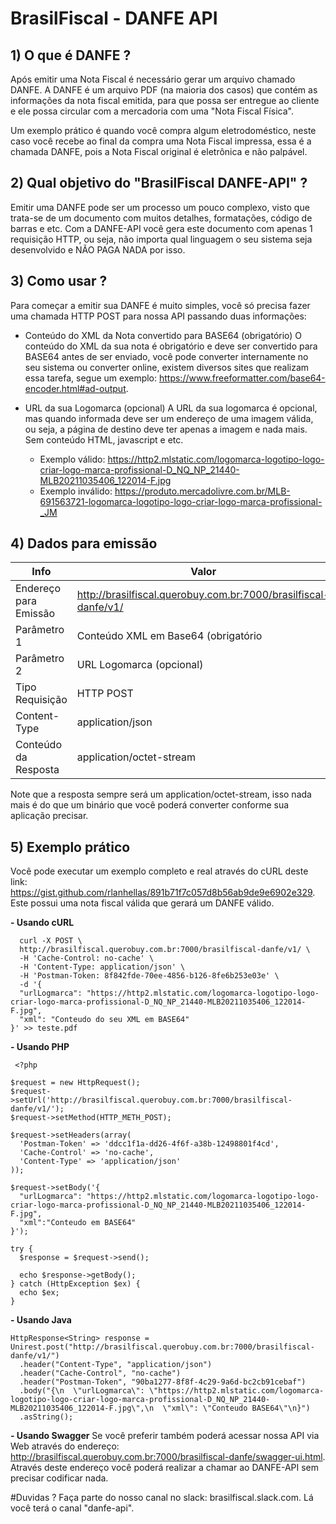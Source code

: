 
# BrasilFiscal - DANFE API

## 1) O que é DANFE ?
Após emitir uma Nota Fiscal é necessário gerar um arquivo chamado DANFE. A DANFE é um arquivo PDF (na maioria dos casos) que contém as informações da nota fiscal emitida, para que possa ser entregue ao cliente e ele possa circular com a mercadoria com uma "Nota Fiscal Física". 

Um exemplo prático é quando você compra algum eletrodoméstico, neste caso você recebe ao final da compra uma Nota Fiscal impressa, essa é a chamada DANFE, pois a Nota Fiscal original é eletrônica e não palpável. 


## 2) Qual objetivo do "BrasilFiscal DANFE-API" ?
Emitir uma DANFE pode ser um processo um pouco complexo, visto que trata-se de um documento com muitos detalhes, formatações, código de barras e etc. Com a DANFE-API você gera este documento com apenas 1 requisição HTTP, ou seja, não importa qual linguagem o seu sistema seja desenvolvido e NÃO PAGA NADA por isso.

## 3) Como usar ? 
Para começar a emitir sua DANFE é muito simples, você só precisa fazer uma chamada HTTP POST para nossa API passando duas informações:
  - Conteúdo do XML da Nota convertido para BASE64 (obrigatório)
    O conteúdo do XML da sua nota é obrigatório e deve ser convertido para BASE64 antes de ser enviado, você pode converter internamente no seu sistema ou converter online, existem diversos sites que realizam essa tarefa, segue um exemplo: https://www.freeformatter.com/base64-encoder.html#ad-output. 

  
  - URL da sua Logomarca (opcional)
    A URL da sua logomarca é opcional, mas quando informada deve ser um endereço de uma imagem válida, ou seja, a página de destino deve ter apenas a imagem e nada mais. Sem conteúdo HTML, javascript e etc. 
    - Exemplo válido: https://http2.mlstatic.com/logomarca-logotipo-logo-criar-logo-marca-profissional-D_NQ_NP_21440-MLB20211035406_122014-F.jpg
    - Exemplo inválido: https://produto.mercadolivre.com.br/MLB-691563721-logomarca-logotipo-logo-criar-logo-marca-profissional-_JM
    
## 4) Dados para emissão
    
|Info  |Valor  |
|--|--|
|  Endereço para Emissão|http://brasilfiscal.querobuy.com.br:7000/brasilfiscal-danfe/v1/  |
|Parâmetro 1| Conteúdo XML em Base64 (obrigatório|
|Parâmetro 2| URL Logomarca (opcional)|
|Tipo Requisição|HTTP POST|
|Content-Type|application/json|
|Conteúdo da Resposta|application/octet-stream|

Note que a resposta sempre será um application/octet-stream, isso nada mais é do que um binário que você poderá converter conforme sua aplicação precisar. 

## 5) Exemplo prático

Você pode executar um exemplo completo e real através do cURL deste link: https://gist.github.com/rlanhellas/891b71f7c057d8b56ab9de9e6902e329. Este possui uma nota fiscal válida que gerará um DANFE válido.
    
 **- Usando cURL**
  
      curl -X POST \
      http://brasilfiscal.querobuy.com.br:7000/brasilfiscal-danfe/v1/ \
      -H 'Cache-Control: no-cache' \
      -H 'Content-Type: application/json' \
      -H 'Postman-Token: 8f842fde-70ee-4856-b126-8fe6b253e03e' \
      -d '{
      "urlLogmarca": "https://http2.mlstatic.com/logomarca-logotipo-logo-criar-logo-marca-profissional-D_NQ_NP_21440-MLB20211035406_122014-F.jpg",
      "xml": "Conteudo do seu XML em BASE64"
    }' >> teste.pdf

 **- Usando PHP** 
 

     <?php
    
    $request = new HttpRequest();
    $request->setUrl('http://brasilfiscal.querobuy.com.br:7000/brasilfiscal-danfe/v1/');
    $request->setMethod(HTTP_METH_POST);
    
    $request->setHeaders(array(
      'Postman-Token' => 'ddcc1f1a-dd26-4f6f-a38b-12498801f4cd',
      'Cache-Control' => 'no-cache',
      'Content-Type' => 'application/json'
    ));
    
    $request->setBody('{
      "urlLogmarca": "https://http2.mlstatic.com/logomarca-logotipo-logo-criar-logo-marca-profissional-D_NQ_NP_21440-MLB20211035406_122014-F.jpg",
      "xml":"Conteudo em BASE64"
    }');
    
    try {
      $response = $request->send();
    
      echo $response->getBody();
    } catch (HttpException $ex) {
      echo $ex;
    }

**- Usando Java**

    HttpResponse<String> response = Unirest.post("http://brasilfiscal.querobuy.com.br:7000/brasilfiscal-danfe/v1/")
      .header("Content-Type", "application/json")
      .header("Cache-Control", "no-cache")
      .header("Postman-Token", "90ba1277-8f8f-4c29-9a6d-bc2cb91cebaf")
      .body("{\n  \"urlLogmarca\": \"https://http2.mlstatic.com/logomarca-logotipo-logo-criar-logo-marca-profissional-D_NQ_NP_21440-MLB20211035406_122014-F.jpg\",\n  \"xml\": \"Conteudo BASE64\"\n}")
      .asString();

**- Usando Swagger**
Se você preferir também poderá acessar nossa API via Web através do endereço: http://brasilfiscal.querobuy.com.br:7000/brasilfiscal-danfe/swagger-ui.html. 
Através deste endereço você poderá realizar a chamar ao DANFE-API sem precisar codificar nada.

#Duvidas ? 
Faça parte do nosso canal no slack: brasilfiscal.slack.com. Lá você terá o canal "danfe-api".
